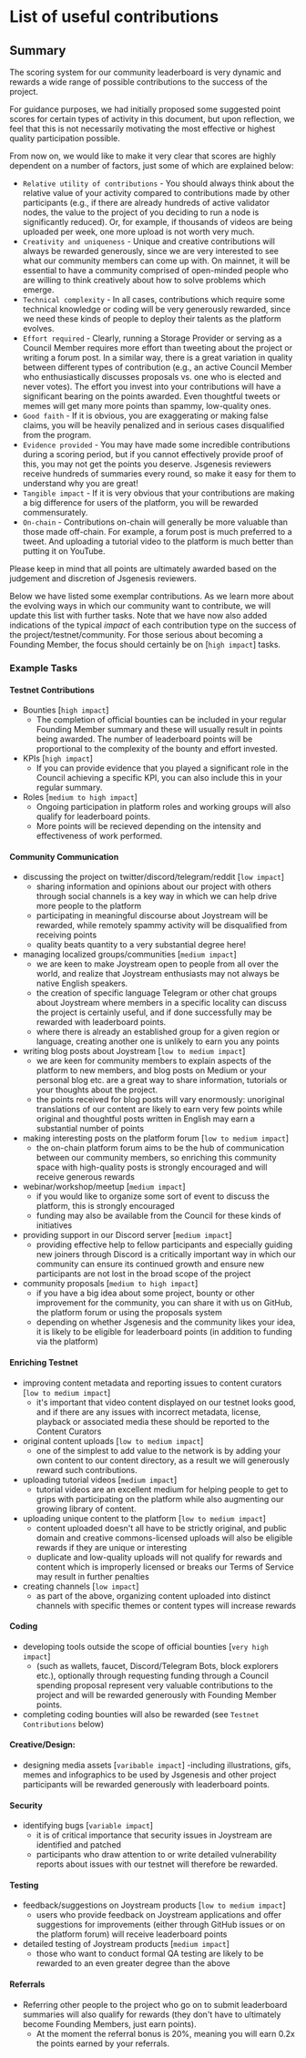 # List of useful contributions

## Summary

The scoring system for our community leaderboard is very dynamic and rewards a wide range of possible contributions to the success of the project.

For guidance purposes, we had initially proposed some suggested point scores for certain types of activity in this document, but upon reflection, we feel that this is not necessarily motivating the most effective or highest quality participation possible.

From now on, we would like to make it very clear that scores are highly dependent on a number of factors, just some of which are explained below:

- `Relative utility of contributions` - You should always think about the relative value of your activity compared to contributions made by other participants (e.g., if there are already hundreds of active validator nodes, the value to the project of you deciding to run a node is significantly reduced). Or, for example, if thousands of videos are being uploaded per week, one more upload is not worth very much.
- `Creativity and uniqueness` - Unique and creative contributions will always be rewarded generously, since we are very interested to see what our community members can come up with. On mainnet, it will be essential to have a community comprised of open-minded people who are willing to think creatively about how to solve problems which emerge.
- `Technical complexity` - In all cases, contributions which require some technical knowledge or coding will be very generously rewarded, since we need these kinds of people to deploy their talents as the platform evolves. 
- `Effort required` - Clearly, running a Storage Provider or serving as a Council Member requires more effort than tweeting about the project or writing a forum post. In a similar way, there is a great variation in quality between different types of contribution (e.g., an active Council Member who enthusiastically discusses proposals vs. one who is elected and never votes). The effort you invest into your contributions will have a significant bearing on the points awarded. Even thoughtful tweets or memes will get many more points than spammy, low-quality ones.
- `Good faith` - If it is obvious, you are exaggerating or making false claims, you will be heavily penalized and in serious cases disqualified from the program.
- `Evidence provided` - You may have made some incredible contributions during a scoring period, but if you cannot effectively provide proof of this, you may not get the points you deserve. Jsgenesis reviewers receive hundreds of summaries every round, so make it easy for them to understand why you are great!
- `Tangible impact` - If it is very obvious that your contributions are making a big difference for users of the platform, you will be rewarded commensurately.
- `On-chain` - Contributions on-chain will generally be more valuable than those made off-chain. For example, a forum post is much preferred to a tweet. And uploading a tutorial video to the platform is much better than putting it on YouTube.

Please keep in mind that all points are ultimately awarded based on the judgement and discretion of Jsgenesis reviewers.

Below we have listed some exemplar contributions. As we learn more about the evolving ways in which our community want to contribute, we will update this list with further tasks. Note that we have now also added indications of the typical _impact_ of each contribution type on the success of the project/testnet/community. For those serious about becoming a Founding Member, the focus should certainly be on [`high impact`] tasks.

### Example Tasks

<!---

#### Network Integrity
- running a validator
  - since running a validator node contributes to the security of the platform and allows you to hook yourself up to the heart of our network, we want to recognize and reward this common and relatively straightforward first step towards further engagement in the project.
  - you should also be aware that validators can earn further formal rewards (redeemable for BCH) on our current testnet
  - note that you can only get leaderboard points for a single validator, as these are also rewarded in testnet tokens
- running a node
  - running a node (that is not validating) can have almost the same value as running a validator, is cheaper, easier, and comes with less risk:
    - you do not have to run your node with `--pruning="archive"` (less storage)
    - you don't need as good hardware, or connection (to other vals), to quickly validate and produce blocks
    - you don't need to stake, thus no risk getting slashed if your node goes down
    - on the downside, you do not produce blocks for the network, and don't earn block rewards
  - see more information [here](https://github.com/Joystream/founding-members/blob/main/technical-help/README.md)
  - because there is little additional benefit in terms of learning about the project from setting up more than one node, we are likely to offer smaller rewards for further nodes you set up, though these will still qualify for rewards.

-->

#### Testnet Contributions
- Bounties [`high impact`]
  - The completion of official bounties can be included in your regular Founding Member summary and these will usually result in points being awarded. The number of leaderboard points will be proportional to the complexity of the bounty and effort invested.
- KPIs [`high impact`]
  - If you can provide evidence that you played a significant role in the Council achieving a specific KPI, you can also include this in your regular summary.
- Roles [`medium to high impact`]
  - Ongoing participation in platform roles and working groups will also qualify for leaderboard points.
  - More points will be recieved depending on the intensity and effectiveness of work performed.

#### Community Communication
- discussing the project on twitter/discord/telegram/reddit [`low impact`]
  - sharing information and opinions about our project with others through social channels is a key way in which we can help drive more people to the platform
  - participating in meaningful discourse about Joystream will be rewarded, while remotely spammy activity will be disqualified from receiving points
  - quality beats quantity to a very substantial degree here!
- managing localized groups/communities [`medium impact`]
  - we are keen to make Joystream open to people from all over the world, and realize that Joystream enthusiasts may not always be native English speakers.
  - the creation of specific language Telegram or other chat groups about Joystream where members in a specific locality can discuss the project is certainly useful, and if done successfully may be rewarded with leaderboard points.
  - where there is already an established group for a given region or language, creating another one is unlikely to earn you any points
- writing blog posts about Joystream [`low to medium impact`]
  - we are keen for community members to explain aspects of the platform to new members, and blog posts on Medium or your personal blog etc. are a great way to share information, tutorials or your thoughts about the project.
  - the points received for blog posts will vary enormously: unoriginal translations of our content are likely to earn very few points while original and thoughtful posts written in English may earn a substantial number of points
- making interesting posts on the platform forum [`low to medium impact`]
  - the on-chain platform forum aims to be the hub of communication between our community members, so enriching this community space with high-quality posts is strongly encouraged and will receive generous rewards
- webinar/workshop/meetup [`medium impact`]
  - if you would like to organize some sort of event to discuss the platform, this is strongly encouraged
  - funding may also be available from the Council for these kinds of initiatives
- providing support in our Discord server [`medium impact`]
  - providing effective help to fellow participants and especially guiding new joiners through Discord is a critically important way in which our community can ensure its continued growth and ensure new participants are not lost in the broad scope of the project
- community proposals [`medium to high impact`]
  - if you have a big idea about some project, bounty or other improvement for the community, you can share it with us on GitHub, the platform forum or using the proposals system
  - depending on whether Jsgenesis and the community likes your idea, it is likely to be eligible for leaderboard points (in addition to funding via the platform)

<!--
Accessibility:
- translations [indicative score: 250 per 500 words, depending on quality and subject to review/verification]
  - translations are very important to make the project accessible to as many people as possible, and we will reward translation of important documents with leaderboard points
  - note that making original content or tutorials in other languages about the project will also qualify for rewards, though in some cases will warrant less than the equivalent contribution in English
-->

#### Enriching Testnet
- improving content metadata and reporting issues to content curators [`low to medium impact`]
  - it's important that video content displayed on our testnet looks good, and if there are any issues with incorrect metadata, license, playback or associated media these should be reported to the Content Curators
- original content uploads [`low to medium impact`]
  - one of the simplest to add value to the network is by adding your own content to our content directory, as a result we will generously reward such contributions.
- uploading tutorial videos [`medium impact`]
  - tutorial videos are an excellent medium for helping people to get to grips with participating on the platform while also augmenting our growing library of content.
- uploading unique content to the platform [`low to medium impact`]
  - content uploaded doesn't all have to be strictly original, and public domain and creative commons-licensed uploads will also be eligible rewards if they are unique or interesting
  - duplicate and low-quality uploads will not qualify for rewards and content which is improperly licensed or breaks our Terms of Service may result in further penalties
- creating channels [`low impact`]
  - as part of the above, organizing content uploaded into distinct channels with specific themes or content types will increase rewards

#### Coding
- developing tools outside the scope of official bounties [`very high impact`]
  - (such as wallets, faucet, Discord/Telegram Bots, block explorers etc.), optionally through requesting funding through a Council spending proposal represent very valuable contributions to the project and will be rewarded generously with Founding Member points.
- completing coding bounties will also be rewarded (see `Testnet Contributions` below)

#### Creative/Design:
- designing media assets [`varibable impact`]
  -including illustrations, gifs, memes and infographics to be used by Jsgenesis and other project participants will be rewarded generously with leaderboard points.

#### Security
- identifying bugs [`variable impact`]
  - it is of critical importance that security issues in Joystream are identified and patched
  - participants who draw attention to or write detailed vulnerability reports about issues with our testnet will therefore be rewarded.

#### Testing
- feedback/suggestions on Joystream products [`low to medium impact`]
  - users who provide feedback on Joystream applications and offer suggestions for improvements (either through GitHub issues or on the platform forum) will receive leaderboard points
- detailed testing of Joystream products [`medium impact`]
  - those who want to conduct formal QA testing are likely to be rewarded to an even greater degree than the above

#### Referrals
- Referring other people to the project who go on to submit leaderboard summaries will also qualify for rewards (they don't have to ultimately become Founding Members, just earn points).
  - At the moment the referral bonus is 20%, meaning you will earn 0.2x the points earned by your referrals.
